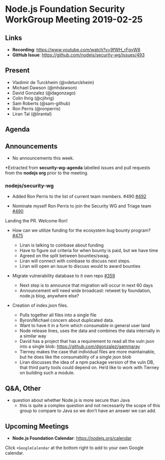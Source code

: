 # Node.js Foundation Security WorkGroup Meeting 2019-02-25

## Links

* **Recording**: https://www.youtube.com/watch?v=9fWH_rFqyW8
* **GitHub Issue**: https://github.com/nodejs/security-wg/issues/493

## Present

* Vladimir de Turckheim (@vdeturckheim)
* Michael Dawson (@mhdawson)
* David Gonzalez (@dagonzago)
* Colin Ihrig (@cjihrig)
* Sam Roberts (@sam-github)	
* Ron Perris (@ronperris)
* Liran Tal (@lirantal)

## Agenda

## Announcements

* No announcements this week.
 
*Extracted from **security-wg-agenda** labelled issues and pull requests from the **nodejs org** prior to the meeting.

### nodejs/security-wg

* Added Ron Perris to the list of current team members. #490 [#492](https://github.com/nodejs/security-wg/pull/492)

* Nominate myself Ron Perris to join the Security WG and Triage team [#490](https://github.com/nodejs/security-wg/issues/490)

Landing the PR. Welcome Ron!

* How can we utilize funding for the ecosystem bug bounty program? [#475](https://github.com/nodejs/security-wg/issues/475)
  * Liran is talking to coinbase about funding
  * Have to figure out criteria for when bounty is paid, but we have time
  * Agreed on the split between bounties/swag.
  * Liran will connect with coinbase to discuss next steps.
  * Liran will open an issue to discuss would to award bounties

* Migrate vulnerability database to it own repo [#359](https://github.com/nodejs/security-wg/issues/359)
  * Next step is to announce that migration will occur in next 60 days
  * Announcement will need wide broadcast: retweet by foundation, node.js blog,
    anywhere else?

* Creation of index.json files. 
  * Pulls together all files into a single file
  * Byron/Michael concern about duplicated data.
  * Want to have it in a form which consumable in general user land
  * Node release lines, uses the data and combines the data internally in a similar way
  * David has a project that has a requirement to read all the vuln json into a single blob:
    https://github.com/dgonzalez/gammaray
  * Tierney makes the case that individual files are more maintainable, but he does like the
    consumability of a single json blob
  * Liran discusses the idea of a npm package version of the vuln DB, that third party tools
    could depend on. He’d like to work with Tierney on building such a module.

## Q&A, Other

* question about whether Node.js is more secure than Java
  * this is quite a complex question and not necessarily the scope of this group
    to compare to Java so we don’t have an answer we can add.

## Upcoming Meetings

* **Node.js Foundation Calendar**: https://nodejs.org/calendar

Click `+GoogleCalendar` at the bottom right to add to your own Google calendar.


